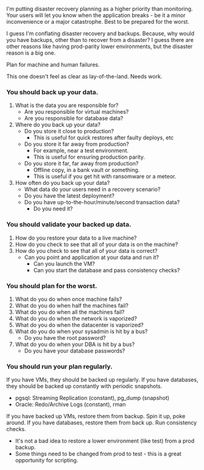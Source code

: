 I'm putting disaster recovery planning as a higher priority than monitoring. Your users will let you know 
when the application breaks - be it a minor inconvenience or a major catastrophe. Best to be prepared for
the worst. 

I guess I'm conflating disaster recovery and backups. Because, why would you have backups, other than to
recover from a disaster? I guess there are other reasons like having prod-parity lower environments, but
the disaster reason is a big one. 

Plan for machine and human failures. 

This one doesn't feel as clear as lay-of-the-land. Needs work. 

### You should back up your data. 
1. What is the data you are responsible for?
   - Are you responsible for virtual machines?
   - Are you responsible for database data? 
2. Where do you back up your data?
   - Do you store it close to production?
      - This is useful for quick restores after faulty deploys, etc
   - Do you store it far away from production?
      - For example, near a test environment. 
      - This is useful for ensuring production parity. 
   - Do you store it far, far away from production?
      - Offline copy, in a bank vault or something.
      - This is useful if you get hit with ransomware or a meteor. 
3. How often do you back up your data? 
   - What data do your users need in a recovery scenario? 
   - Do you have the latest deployment?
   - Do you have up-to-the-hour/minute/second transaction data?
      - Do you need it? 


### You should validate your backed up data. 
1. How do you restore your data to a live machine?
2. How do you check to see that all of your data is on the machine?
3. How do you check to see that all of your data is correct?
   - Can you point and application at your data and run it?
      - Can you launch the VM?
      - Can you start the database and pass consistency checks? 

### You should plan for the worst. 
1. What do you do when once machine fails?
2. What do you do when half the machines fail?
3. What do you do when all the machines fail?
4. What do you do when the network is vaporized?
5. What do you do when the datacenter is vaporized? 
6. What do you do when your sysadmin is hit by a bus?
   - Do you have the root password?
6. What do you do when your DBA is hit by a bus?
   - Do you have your database passwords? 

### You should run your plan regularly. 


If you have VMs, they should be backed up regularly.
If you have databases, they should be backed up constantly with periodic snapshots. 
   - pgsql: Streaming Replication (constant), pg_dump (snapshot)
   - Oracle: Redo/Archive Logs (constant), rman

If you have backed up VMs, restore them from backup. Spin it up, poke around.
If you have databases, restore them from back up. Run consistency checks. 
   - It's not a bad idea to restore a lower environment (like test) from a prod backup.
   - Some things need to be changed from prod to test - this is a great opportunity for scripting. 
